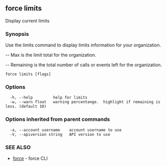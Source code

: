 ## force limits

Display current limits

### Synopsis


Use the limits command to display limits information for your organization.

-- Max is the limit total for the organization.

-- Remaining is the total number of calls or events left for the organization.

```
force limits [flags]
```

### Options

```
  -h, --help         help for limits
  -w, --warn float   warning percentange.  highlight if remaining is less. (default 10)
```

### Options inherited from parent commands

```
  -a, --account username    account username to use
  -V, --apiversion string   API version to use
```

### SEE ALSO

* [force](force.md)	 - force CLI

